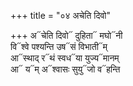 +++
title = "०४ अचेति दिवो"

+++
अ᳓चेति दिवो᳓ दुहिता᳓ मघो᳓नी  
वि᳓श्वे पश्यन्ति उष᳓सं विभाती᳓म्  
आ᳓स्थाद् र᳓थं स्वध᳓या युज्य᳓मानम्  
आ᳓ य᳓म् अ᳓श्वासः सुयु᳓जो व᳓हन्ति